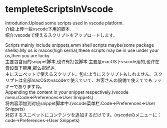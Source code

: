 # templeteScriptsInVscode
Introdution:Upload some scripts used in vscode platform.<br />
介绍:上传一些vscode下用的脚本.<br />
绍介:vscodeで使えるスクリプトをアップロードします。<br />

Scripts mainly include snippets,emm shell scripts maybe(some package shells).My os is macos(high serria),these scripts may be in use under your os,then you are lucky.<br />
主要包含用的snippet脚本,也许有打包脚本.主要是macOS下vscode用的,也许在贵设备下能用,那么祝好运.<br />
主にスニペットで使えるスクリプト、包むようにスクリプトもしれません。スクリプトは全部macOSのvscodeで使えていて、お客さんの設備で使えてでもラッキーでありますね。<br />
Appending the content in your snippet respectively.(vscode menu:Code=>Preferences=>User Snippets)<br />
将内容添加到对应snippet脚本中.(vscode菜单栏:Code=>Preferences=>User Snippets)<br />
対応するスニペットにコンテンツを追加するだけです。(vscodeのメニューに：code→Preferences→User Snippets)<br />
